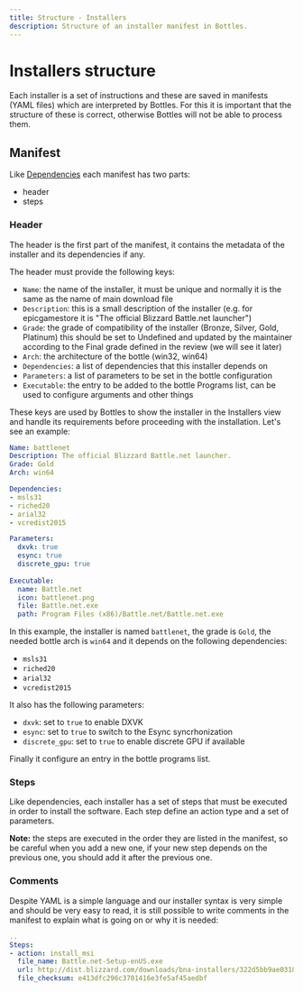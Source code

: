 ```yaml
---
title: Structure - Installers
description: Structure of an installer manifest in Bottles.
---
```


# Installers structure
Each installer is a set of instructions and these are saved in manifests 
(YAML files) which are interpreted by Bottles. For this it is important that 
the structure of these is correct, otherwise Bottles will not be able to 
process them.

## Manifest
Like [Dependencies](/dependencies/structure) each manifest has two parts:
- header
- steps

### Header
The header is the first part of the manifest, it contains the metadata of the
installer and its dependencies if any.

The header must provide the following keys:
- `Name`: the name of the installer, it must be unique and normally it is the
  same as the name of main download file
- `Description`: this is a small description of the installer (e.g. for
  epicgamestore it is "The official Blizzard Battle.net launcher")
- `Grade`: the grade of compatibility of the installer (Bronze, Silver, Gold, 
  Platinum) this should be set to Undefined and updated by the maintainer
  according to the Final grade defined in the review (we will see it later)
- `Arch`: the architecture of the bottle (win32, win64)
- `Dependencies`: a list of dependencies that this installer depends on
- `Parameters`: a list of parameters to be set in the bottle configuration
- `Executable`: the entry to be added to the bottle Programs list, can be
  used to configure arguments and other things

These keys are used by Bottles to show the installer in the Installers view
and handle its requirements before proceeding with the installation. Let's see
an example:

```yaml
Name: battlenet
Description: The official Blizzard Battle.net launcher.
Grade: Gold
Arch: win64

Dependencies:
- msls31
- riched20
- arial32
- vcredist2015

Parameters:
  dxvk: true
  esync: true
  discrete_gpu: true
  
Executable:
  name: Battle.net
  icon: battlenet.png
  file: Battle.net.exe
  path: Program Files (x86)/Battle.net/Battle.net.exe
```

In this example, the installer is named `battlenet`, the grade is `Gold`, the
needed bottle arch is `win64` and it depends on the following dependencies:
- `msls31`
- `riched20`
- `arial32`
- `vcredist2015`

It also has the following parameters:
- `dxvk`: set to `true` to enable DXVK
- `esync`: set to `true` to switch to the Esync syncrhonization
- `discrete_gpu`: set to `true` to enable discrete GPU if available

Finally it configure an entry in the bottle programs list.

### Steps
Like dependencies, each installer has a set of steps that must be executed
in order to install the software. Each step define an action type and a set
of parameters.

**Note:** the steps are executed in the order they are listed in the manifest,
so be careful when you add a new one, if your new step depends on the previous
one, you should add it after the previous one.

### Comments
Despite YAML is a simple language and our installer syntax is very simple and
should be very easy to read, it is still possible to write comments in the
manifest to explain what is going on or why it is needed:

```yaml
..
Steps:
- action: install_msi
  file_name: Battle.net-Setup-enUS.exe
  url: http://dist.blizzard.com/downloads/bna-installers/322d5bb9ae0318de3d4cde7641c96425/retail.1/Battle.net-Setup-enUS.exe
  file_checksum: e413dfc296c3701416e3fe5af45aedbf
```
